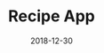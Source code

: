 ---
title: Recipe App
date: 2018-12-30
published: true
tags: ['Web app']
skill_tags: ['Javascript', 'Vue', 'CSS', 'HTML']
series: false
canonical_url: false
cover_image: ./images/recipes.png
description: "A recipe app that allows recalculation of amounts for different sizes and checkboxes for purchasing (frontend only implemented)"
url: https://aref.works/recipes
---